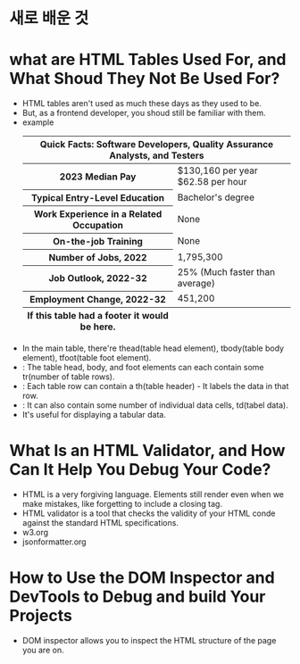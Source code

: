 # 새로 배운 것
#
#
# what are HTML Tables Used For, and What Shoud They Not Be Used For?
- HTML tables aren't used as much these days as they used to be.
- But, as a frontend developer, you shoud still be familiar with them.
- example
    <table id="quickfacts">
    <thead>
        <tr>
        <th colspan="2">Quick Facts: Software Developers, Quality Assurance Analysts, and Testers</th>
        </tr>
    </thead>
    <tbody>
        <tr>
        <th>2023 Median Pay</th>
        <td>
            $130,160 per year
            <br>$62.58 per hour
        </td>
        </tr>
        <tr>
        <th>Typical Entry-Level Education</th>
        <td>Bachelor's degree</td>
        </tr>
        <tr>
        <th>Work Experience in a Related Occupation</th>
        <td>None</td>
        </tr>
        <tr>
        <th>On-the-job Training</th>
        <td>None</td>
        </tr>
        <tr>
        <th>Number of Jobs, 2022</th>
        <td>1,795,300</td>
        </tr>
        <tr>
        <th>Job Outlook, 2022-32</th>
        <td>25% (Much faster than average)</td>
        </tr>
        <tr>
        <th>Employment Change, 2022-32</th>
        <td>451,200</td>
        </tr>
    </tbody>
    <tfoot>
        <tr>
        <th>If this table had a footer it would be here.</th>
        </tr>
    </tfoot>
    </table>
- In the main table, there're thead(table head element), tbody(table body element), tfoot(table foot element).
- <tr> : The table head, body, and foot elements can each contain some tr(number of table rows). 
- <th> : Each table row can contain a th(table header) - It labels the data in that row.
- <td> : It can also contain some number of individual data cells, td(tabel data).
- It's useful for displaying a tabular data.
#
#
# What Is an HTML Validator, and How Can It Help You Debug Your Code?
- HTML is a very forgiving language. Elements still render even when we make mistakes, like forgetting to include a closing tag.
- HTML validator is a tool that checks the validity of your HTML conde against the standard HTML specifications.
- w3.org
- jsonformatter.org
#
#
# How to Use the DOM Inspector and DevTools to Debug and build Your Projects
- DOM inspector allows you to inspect the HTML structure of the page you are on.

